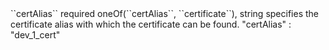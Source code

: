 <tr>
<td>``certAlias``</td>
<td>required oneOf(``certAlias``, ``certificate``), string</td>
<td>specifies the certificate alias with which the certificate can be found.</td>
<td> "certAlias" : "dev_1_cert"</td>
<td></td>
</tr>
